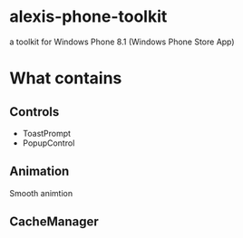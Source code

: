 alexis-phone-toolkit
====================

a toolkit for Windows Phone 8.1 (Windows Phone Store App)

# What contains

## Controls

* ToastPrompt
* PopupControl


## Animation

Smooth animtion

## CacheManager


